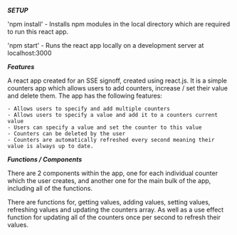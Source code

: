 **_SETUP_**

'npm install' - Installs npm modules in the local directory which are required to run this react app.

'npm start' - Runs the react app locally on a development server at localhost:3000

**_Features_**

A react app created for an SSE signoff, created using react.js. It is a simple counters app which allows users to add counters, increase / set their value and delete them. The app has the following features:

    - Allows users to specify and add multiple counters
    - Allows users to specify a value and add it to a counters current value
    - Users can specify a value and set the counter to this value
    - Counters can be deleted by the user
    - Counters are automatically refreshed every second meaning their value is always up to date.

**_Functions / Components_**

There are 2 components within the app, one for each individual counter which the user creates, and another one for the main bulk of the app, including all of the functions.

There are functions for, getting values, adding values, setting values, refreshing values and updating the counters array. As well as a use effect function for updating all of the counters once per second to refresh their values.
